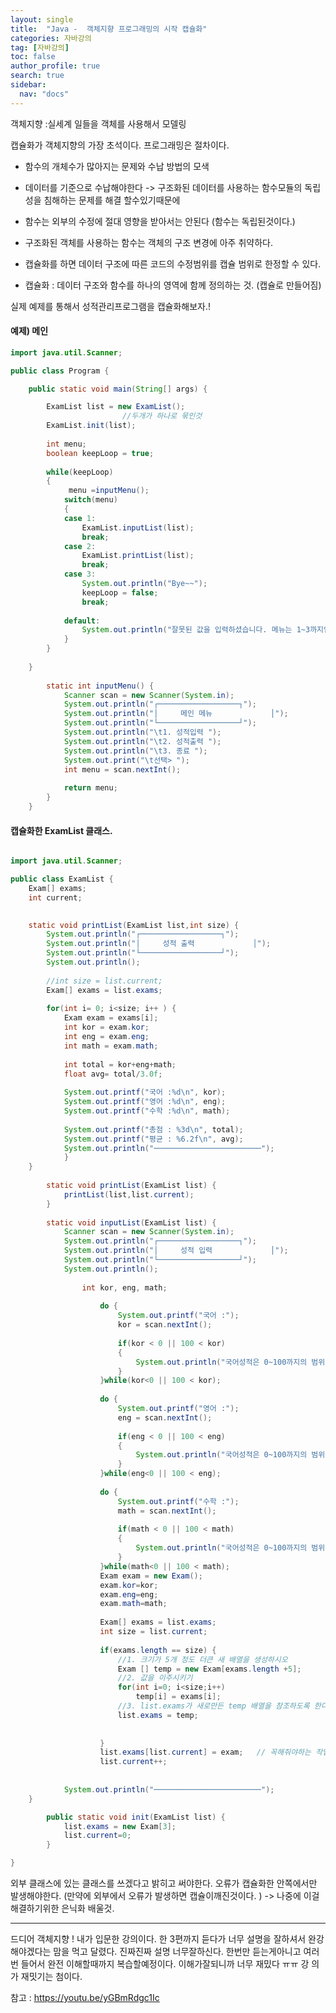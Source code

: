 ```yaml
---
layout: single
title:  "Java -  객체지향 프로그래밍의 시작 캡슐화"
categories: 자바강의
tag: [자바강의]
toc: false
author_profile: true
search: true
sidebar:
  nav: "docs"
---
```


객체지향 :실세계 일들을 객체를 사용해서 모델링


캡슐화가 객체지향의 가장 초석이다.
프로그래밍은 절차이다.

- 함수의 개체수가 많아지는 문제와 수납 방법의 모색
- 데이터를 기준으로 수납해야한다 
-> 구조화된 데이터를 사용하는 함수모듈의 독립성을 침해하는 문제를 해결 할수있기때문에

- 함수는 외부의 수정에 절대 영향을 받아서는 안된다 (함수는 독립된것이다.)

- 구조화된 객체를 사용하는 함수는 객체의 구조 변경에 아주 취약하다.

- 캡슐화를 하면 데이터 구조에 따른 코드의 수정범위를 캡슐 범위로 한정할 수 있다. 

- 캡슐화 : 데이터 구조와 함수를 하나의 영역에 함께 정의하는 것. (캡슐로 만들어짐)



실제 예제를 통해서 성적관리프로그램을 캡슐화해보자.!

#### 예제) 메인

```java
import java.util.Scanner;

public class Program {

	public static void main(String[] args) {

		ExamList list = new ExamList();
		                 //두개가 하나로 묶인것
		ExamList.init(list);
		
		int menu;
		boolean keepLoop = true;
		
		while(keepLoop)
		{
			 menu =inputMenu();
			switch(menu)
			{
			case 1:
				ExamList.inputList(list);
				break;
			case 2:
				ExamList.printList(list);
				break;
			case 3:
				System.out.println("Bye~~");
				keepLoop = false;
				break;
				
			default:
				System.out.println("잘못된 값을 입력하셨습니다. 메뉴는 1~3까지입니다.");
			}
		}
		
	}
	
		static int inputMenu() {
			Scanner scan = new Scanner(System.in);
			System.out.println("┌──────────────────┐");
			System.out.println("│     메인 메뉴             │");
			System.out.println("└──────────────────┘");
			System.out.println("\t1. 성적입력 ");
			System.out.println("\t2. 성적출력 ");
			System.out.println("\t3. 종료 ");
			System.out.print("\t선택> ");
			int menu = scan.nextInt();
			
			return menu;
		}
	}
```

#### 캡슐화한 ExamList 클래스.

```java

import java.util.Scanner;

public class ExamList {
	Exam[] exams;
	int current;
	

	static void printList(ExamList list,int size) {
		System.out.println("┌──────────────────┐");
		System.out.println("│     성적 출력             │");
		System.out.println("└──────────────────┘");
		System.out.println();
			
		//int size = list.current;
		Exam[] exams = list.exams;
			
		for(int i= 0; i<size; i++ ) {
			Exam exam = exams[i];
			int kor = exam.kor;
			int eng = exam.eng;
			int math = exam.math;
				
			int total = kor+eng+math; 
			float avg= total/3.0f;
				
			System.out.printf("국어 :%d\n", kor);
			System.out.printf("영어 :%d\n", eng);
			System.out.printf("수학 :%d\n", math);
			
			System.out.printf("총점 : %3d\n", total);
			System.out.printf("평균 : %6.2f\n", avg);
			System.out.println("────────────────────────");
			}
	}
	
		static void printList(ExamList list) {
			printList(list,list.current);
		}	
		
		static void inputList(ExamList list) {
			Scanner scan = new Scanner(System.in);
			System.out.println("┌──────────────────┐");
			System.out.println("│     성적 입력             │");
			System.out.println("└──────────────────┘");
			System.out.println();
			
				int kor, eng, math;
				
					do {
						System.out.printf("국어 :");
						kor = scan.nextInt();
						
						if(kor < 0 || 100 < kor)
						{
							System.out.println("국어성적은 0~100까지의 범위만 입력이 가능합니다.");
						}
					}while(kor<0 || 100 < kor);
					
					do {
						System.out.printf("영어 :");
						eng = scan.nextInt();
						
						if(eng < 0 || 100 < eng)
						{
							System.out.println("국어성적은 0~100까지의 범위만 입력이 가능합니다.");
						}
					}while(eng<0 || 100 < eng);
					
					do {
						System.out.printf("수학 :");
						math = scan.nextInt();
						
						if(math < 0 || 100 < math)
						{
							System.out.println("국어성적은 0~100까지의 범위만 입력이 가능합니다.");
						}
					}while(math<0 || 100 < math);
					Exam exam = new Exam();
					exam.kor=kor;
					exam.eng=eng;
					exam.math=math;
					
					Exam[] exams = list.exams;
					int size = list.current;
					
					if(exams.length == size) {
						//1. 크기가 5개 정도 더큰 새 배열을 생성하시오
						Exam [] temp = new Exam[exams.length +5];
						//2. 값을 이주시키기
						for(int i=0; i<size;i++)
							temp[i] = exams[i];
						//3. list.exams가 새로만든 temp 배열을 참조하도록 한다.
						list.exams = temp;
						
						
					}
					list.exams[list.current] = exam;   // 꼭해줘야하는 작업
					list.current++;
		
			
			System.out.println("────────────────────────");
	}

		public static void init(ExamList list) {
			list.exams = new Exam[3];
			list.current=0; 
		} 

}
```


외부 클래스에 있는 클래스를 쓰겠다고 밝히고 써야한다.
오류가 캡슐화한 안쪽에서만 발생해야한다. (만약에 외부에서 오류가 발생하면 캡슐이깨진것이다. )
-> 나중에 이걸해결하기위한 은닉화 배울것.



------

드디어 객체지향 ! 내가 입문한 강의이다. 한 3편까지 듣다가 너무 설명을 잘하셔서 완강해야겠다는 맘을 먹고 달렸다. 진짜진짜 설명 너무잘하신다. 한번만 듣는게아니고 여러번 들어서 완전 이해할때까지 복습할예정이다. 이해가잘되니까 너무 재밌다 ㅠㅠ 강 의가 재밋기는 첨이다.


참고 : https://youtu.be/yGBmRdgc1Ic